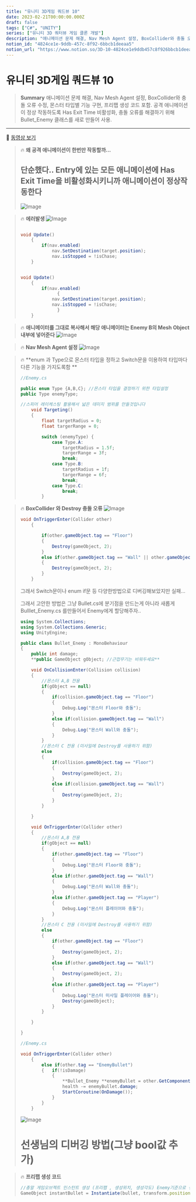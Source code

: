 ```yaml
---
title: "유니티 3D게임 쿼드뷰 10"
date: 2023-02-21T00:00:00.000Z
draft: false
tags: ["C#", "UNITY"]
series: ["유니티 3D 쿼터뷰 게임 클론 개발"]
description: "애니메이션 문제 해결, Nav Mesh Agent 설정, BoxCollider와 충돌 오류 수정, 몬스터 타입별 기능 구현, 프리팹 생성 코드 포함. 공격 애니메이션이 정상 작동하도록 Has Exit Time 비활성화, 충돌 오류를 해결하기 위해 Bullet_Enemy 클래스를 새로 만들어 사용."
notion_id: "4824ce1e-9ddb-457c-8f92-6bbcb1deeaa5"
notion_url: "https://www.notion.so/3D-10-4824ce1e9ddb457c8f926bbcb1deeaa5"
---
```


# 유니티 3D게임 쿼드뷰 10

> **Summary**
> 애니메이션 문제 해결, Nav Mesh Agent 설정, BoxCollider와 충돌 오류 수정, 몬스터 타입별 기능 구현, 프리팹 생성 코드 포함. 공격 애니메이션이 정상 작동하도록 Has Exit Time 비활성화, 충돌 오류를 해결하기 위해 Bullet_Enemy 클래스를 새로 만들어 사용.

---

🎥 [동영상 보기](https://www.youtube.com/watch?v=LUnZHdcOe_M)

> 🔥 **왜 공격 애니메이션이 한번만 작동할까…**
> ## 단순했다.. Entry에 있는 모든 애니메이션에 Has Exit Time을 비활성화시키니까 애니메이션이 정상작동한다
>
> ![Image](https://prod-files-secure.s3.us-west-2.amazonaws.com/09ccd4d5-876c-4bba-bbdf-cc77a0a11257/fd0baadc-c5dc-4d5c-8bbc-b8a0ae74b045/Untitled.png?X-Amz-Algorithm=AWS4-HMAC-SHA256&X-Amz-Content-Sha256=UNSIGNED-PAYLOAD&X-Amz-Credential=ASIAZI2LB4667UPI3WWF%2F20250724%2Fus-west-2%2Fs3%2Faws4_request&X-Amz-Date=20250724T120217Z&X-Amz-Expires=3600&X-Amz-Security-Token=IQoJb3JpZ2luX2VjEAQaCXVzLXdlc3QtMiJGMEQCIEE%2BjoTtp7HRkjjpdgACto7cdSCcYg2x5iJqwEzOXMKxAiB1x8BTKruMUS%2FDd21o%2B%2BdnQXWm3rUUlbbuaPp6aZDaQSr%2FAwgtEAAaDDYzNzQyMzE4MzgwNSIMRm91TLETngcBaKyEKtwDvMFZ6bSJQhNN0eq2EmE8JHCHrbRFdJf5NtQ7aZG76%2FNxM3s1F0ypR290oL9793ZFkoxkEY0Wd4fs7VHteWXSWLmbK6hITPh24KE8b0e5d%2BqL6HbiJqW%2F6S1%2Ffmo6lE7NZOOjLVJpHSDw8Q7EsD25xtGTO3n3BZaIP%2Ffih3mNkuaFertWy6qbHhskujjX2qWZbF7Mga1kZTcmmXxMfi52RAtiRZLHhjiJu24RdHz8aru%2FkR4FWYCleOU5hEuxlRSUxshcUdMaqJIZekhHsbsiSP1q4ZdrweSEmc1tqO7fMSlUzji0%2F8gOG1iOfFZDpZyKHsU8%2BwwUQooASPz7UFWIIg%2FQBgrG0nI1VMmNYZL8jPzYRfgLRVT5vrgKBKCUdcr4niFBAYRlvzRZF9CQCthaPaB33ODyklPc1Q1M%2B65TVBETqDRa05%2BIayAnWowA8OVY5KsuEn4v7%2B93rKn0qib2ut7Ql4gn5cwYwyTPfujc9VWq5ob6mOkXzkIIgpjbeIDXIc0NxHvNDAvRis5bvivjYZEwizcVd6OCYVTQ5ze8XYm30UKx3LQcdRIeTIBKrx%2F2gpR4Y4BxhFhJ3imXT7UfCgf6OnPHGJeGDb5%2FcfFnGrnVj5zSN1bzqQ0tj9ww77%2BIxAY6pgFY2yhVzDT0vV3ocFLmK%2Fs0T8aihXqfR197zktWeWsLerLzMcz%2B8QIzyOvSk3rz2i3pGpstRABFOeoYbw8MdGpYWRaxBXj2AK1IhhvyA1QUTdW9s1j7r%2BeF9YGM651lJ%2BmHXAf9Bry4nSC9iO8IhEhpVYfnhiW%2BrTUuKdSPfI3G6VOxvVkfAS%2BOLRSI3ZpD2p3O7qCkICvAeu3WPOF0xQ7a5ymGh1Ez&X-Amz-Signature=d50908904a5d396e15d8b0b5ef42d05c4fce2a5255a312f49b84e5138eccd2cc&X-Amz-SignedHeaders=host&x-amz-checksum-mode=ENABLED&x-id=GetObject)
>
>

> 🔥 **에러발생**
> ![Image](https://prod-files-secure.s3.us-west-2.amazonaws.com/09ccd4d5-876c-4bba-bbdf-cc77a0a11257/a6868865-5290-4238-874f-77f721ad425d/Untitled.png?X-Amz-Algorithm=AWS4-HMAC-SHA256&X-Amz-Content-Sha256=UNSIGNED-PAYLOAD&X-Amz-Credential=ASIAZI2LB466VWDLHYE2%2F20250724%2Fus-west-2%2Fs3%2Faws4_request&X-Amz-Date=20250724T120218Z&X-Amz-Expires=3600&X-Amz-Security-Token=IQoJb3JpZ2luX2VjEAQaCXVzLXdlc3QtMiJHMEUCIQDj8BaxJlhX7BUlTjXPWjeue2NjbVhMw%2F3uxDwFdgSb8QIgOFpkAYslr1Tn%2FUCw5zApHDQItwJoR6SC3nscwMNOIf0q%2FwMILRAAGgw2Mzc0MjMxODM4MDUiDNFnnHqyOm5CNvAkqSrcAysxOfbOpI0ix6PTrkPM8OSyddD0n%2F2OmDRzqaSFJ9TshFWibHPLXuIAeO%2BEhGPWT%2BHFkeWdWFhhgQkkyeb7FVaEv43ylLCYGQppi2CB%2Fki%2BADifIKabOQg3UADbTz1WFMi49GwC2Lz1zudAWqenVpfLrTSwUBYPs3jrjIh4UOuGCxNuJyDcYKmDk761IzKICxJ1GJFqouNwq5QxCE9XBNG5e6RvTVquWijhZF2Mhmb%2FJmsmxsgomipLgCc7hCXt9VTJS8fFti9UCVJAhJ1c%2BeZXn7uE%2F87PJBvvWnr2Zc3aff3SU%2B%2BnTMODOu%2BPAgMoXTh4Fj1LxqaoX2aG2IFFOH9XzS2tmqs8HunJm1a5ORUMLvhUyOOlhRbwQC11BzIyt6YZAV07VkBQtngI77qZLPrkOPogqQUhS1xAzA9A60B%2FOJFlK50zEb%2FbC3Z7EOl4175JQ8Ig0p7sTfywE7uxJsFU6SHdIUQ2pBvQHw%2F%2F6KqcEfqxjvdRTCla1KRHXaPU3CyeQvXzVGyFstyeuUxZgNGhe5v0KL9DFR78qswl64fbYy6DfztgFdMU5zwWatqkyys%2FjqmJviAa6oAulE3kOI09kzN3e9vOqmoCpcP52EPsPQRPQeFrLUKvzdU1MLi%2FiMQGOqUBtMlVLl5rMdft6x%2FMstww0XWF0EmJywIGqhtdxMevVLCKAGQlqM7AmnffGZBXUx%2B59o%2BJii6UVihb4XHTVDz5Hil3CP%2FlIkCoDD5e8CJEqVn1Q0f3gwZ38QIhAYUHnJDkanp%2FmMVomoE3HnB5A%2FgAizTVdg7nxkFAKrakeUZQAaHmxQ1krDDg8GEZ9uRXCCHtKTCAKRLuUs35Qwmol37744N2cyp9&X-Amz-Signature=c90aa5d131bf384fad27cd66bda92a1fe2acd4b3cfd62b0390002dd4617af878&X-Amz-SignedHeaders=host&x-amz-checksum-mode=ENABLED&x-id=GetObject)
>
> ```c#
>
> void Update()
>     {
>         if(nav.enabled)
>             nav.SetDestination(target.position);
>             nav.isStopped = !isChase;
>     }
>
>
> ```
>
> ```c#
>
> void Update()
>     {
>         if(nav.enabled)
> 				{
>             nav.SetDestination(target.position);
>             nav.isStopped = !isChase;
> 				}
>     }
>
>
> ```
>
>

> 🔥 **애니메이터를 그대로 복사해서 해당 애니메이터는 Enemy B의 Mesh Object 내부에 넣어준다**
> ![Image](https://prod-files-secure.s3.us-west-2.amazonaws.com/09ccd4d5-876c-4bba-bbdf-cc77a0a11257/e3663279-b582-44d6-80ce-0944ef9e1e96/Untitled.png?X-Amz-Algorithm=AWS4-HMAC-SHA256&X-Amz-Content-Sha256=UNSIGNED-PAYLOAD&X-Amz-Credential=ASIAZI2LB466VECY7E6J%2F20250724%2Fus-west-2%2Fs3%2Faws4_request&X-Amz-Date=20250724T120219Z&X-Amz-Expires=3600&X-Amz-Security-Token=IQoJb3JpZ2luX2VjEAQaCXVzLXdlc3QtMiJIMEYCIQCEH0rJjhg6X2l0YvtxZ7sJyMrmcZ%2BLt9816qTuXeo3OgIhAPp1jkncxUylorT1PF%2FlsOwIr6ZS1UCXzoZwU89yKhaDKv8DCC0QABoMNjM3NDIzMTgzODA1IgzHvafwDbwWXT%2FiGawq3AMLYKRBuuqdM%2B4YH7tdyLVGmHfV0dl%2FXm3oeEQMyV4CjKB2iVxEc%2FhEvOIMRnEFXvv7Twq%2BvBoZTDXrWoFNCAeCcqhaOeLR3F0NnIH6GN6sph3XKuif6wpdks9Nb1DpVHO%2BJwFcFdLO7oE%2BOVZLxPKLWrtj2zOOLX6eMmS9XncLfEznsjsVVbWm6oxCKqHJ4RcuVRQs06WwDbOxPtuYb45gN6u%2FZeWdUUToZRD0RlNNdILIw4OsIH2LiddIwrPjad4TtYucTBJgVchkunJEtOfSf%2BVTTMTcZy5Pvc3%2BtMtsnRH4VBHplMIAr48gXjzfY6F%2Fpe%2FGeSQfsoraR4Do1ggyRte0kQR6ZBijtVxTO8JLuKLbxNwTEr6vAUd8MCovEvYq6nnStUHtCJyOf9VqTUaQtkQTRVK38W22EOGAiQjA%2FLBpwr9VdD5h%2BM83H2rRbfdu4m3JyZyRyi%2Fm44MC3A3uH0e6Hk6hdLJdAV252vO3sEFEZ5tzmpm0UO3YjA%2Fdq9pRHqmWSBJ%2B446ybrEqTkXN9eEhScwGSfHXJnJODEYVIJ%2B3HoxIj%2Ft3teMUC%2BTOYY1IoA9F9RvNy1cu0N6XzalBrqeYIsJQ5TL%2FFYaU6rkTiqJmd80I1wLQcud9rDDAv4jEBjqkASSNcLYZAH6sXlq%2BOrbLfAdzYo0G8ENof%2FCzSQmMe0%2Fg8u31bsegPU5Nd%2FX8%2FToyp3VOOfWJBAUU53kaBOTfR4tt%2Fl0veOcI5PyVznrgaG5zZniFtlEJX5tI8E4xDt49doep4aBqt3ibvpBjaVWkqbwWgh6QwNEhEJfuzXBLivThMVmZVbWbyfFnDrIbeLlP6IhgroaNAVJ1WDGGkc4xSjp7aqci&X-Amz-Signature=621e535c1372daff0462b717f86f61b83d2e082e753abb86a786793464b0c310&X-Amz-SignedHeaders=host&x-amz-checksum-mode=ENABLED&x-id=GetObject)
>
>

> 🔥 **Nav Mesh Agent 설정**
> ![Image](https://prod-files-secure.s3.us-west-2.amazonaws.com/09ccd4d5-876c-4bba-bbdf-cc77a0a11257/e16e355a-e8ba-4a43-beb6-2bfe3230619a/Untitled.png?X-Amz-Algorithm=AWS4-HMAC-SHA256&X-Amz-Content-Sha256=UNSIGNED-PAYLOAD&X-Amz-Credential=ASIAZI2LB466YEG4P5X4%2F20250724%2Fus-west-2%2Fs3%2Faws4_request&X-Amz-Date=20250724T120219Z&X-Amz-Expires=3600&X-Amz-Security-Token=IQoJb3JpZ2luX2VjEAQaCXVzLXdlc3QtMiJHMEUCIARRxTU0QjbDDp1SaJ6OdfSW3gEiQfCnQlYFNGFKKTugAiEAy5KH4cmrPIjzJOenPv7oMgUjkxXpw7wAkogTR85kgRIq%2FwMILRAAGgw2Mzc0MjMxODM4MDUiDJ6zvXTyylPmSNUxeircA4k%2B3CJf4qL%2BI26yD8wV%2FpTL2T3B9RHhIRe7CmqqVlzsSgTmTEYlUvNFBLQ16bbOIBweYoJzLa1LghdtZJXaHgyN%2Fct%2FpOtsQVy%2BioK%2Fw0H7xsmDncqVKVulvOJ4yUrTs5bwvaTTUbFFshvfiqT2Aq5JPVN1UGOcUMJ5Kdt6%2FFVMohBZoDWYmnVSFddw4l5QbXxD4TD0PA5zQE8jBdOfq9r5rNx1RkVRsonf9cpcOYbODHEESf5S%2B9%2BKwIEFWA8WpGvb7vkKoEzvWR2v7TefGn1ldE7h3WlpD2zNQCSS%2FFkSZ3tsP67%2FlNWf8pCeZ1ia0TqnK2UMcRh3a6qHmRQJhjTYyFEoUYHMl8d%2F4tL8bJzxckMK8wKAc3pMduTraxpGLRjDJ0CPTl1q5J0lDd0oVHHDFLCQFnTMPTuUnpSsUcMxaq9MiupkRKr5Z0iaE6hOH0Z7Kdz06WN6CQ63ztqVB9QhHu3NJZngHCq9unTOQitrj58SfKvRQqQ5P4HrCnGe36Dd0D9O2oc%2FhV06pE7b0mI5To7HkN3%2B0eCRn4sPyME5iTO%2BvuxJA3Cke45Pt7JW%2Brp99n1vVShH5X%2BlDp9xdZa7Bsl9kA0OBwjzavPmhOlP1XKkohg9ju%2FHM%2B1fMJi%2FiMQGOqUBYCkek6fUCTw8SJ7wlEuS3bS%2BzVICIea0ux5GIIqNmYzUituFLAa%2B%2Bup%2FZu3iItseSFyCIVSnOV%2Bh0E2I%2Fo8bwyBUgwKgDGjaVLbYsjpjdqToMLtEtThflZxkY46dwKOdVd4hOzjQbW0McxrMxJKGa0il9w682bhtb9gKkmvfgAOwvXc%2Fcc%2FmNUsCMbyIZhnJ9onQ8Uls5Eo6nDB%2BKP6ph7j6HMjV&X-Amz-Signature=0a14c1dfefaa43d09a932c0b6ce28256e125d741dc78d1fe821006066619fa4f&X-Amz-SignedHeaders=host&x-amz-checksum-mode=ENABLED&x-id=GetObject)
>
>

> 🔥 **enum 과 Type으로 몬스터 타입을 정하고 Switch문을 이용하여 타입마다 다른 기능을 가지도록함 **
> ```c#
> //Enemy.cs
>
> public enum Type {A,B,C}; //몬스터 타입을 결정하기 위한 타입설정
> public Type enemyType;
>
> //스피어 레이케스팅 활용해서 넓은 데미지 범위를 만들것입니다
>     void Targeting()
>     {
>         float targetRadius = 0;
>         float targerRange = 0;
>
>         switch (enemyType) {
>             case Type.A:
>                 targetRadius = 1.5f;
>                 targerRange = 3f;
>                 break;
>             case Type.B:
>                 targetRadius = 1f;
>                 targerRange = 6f;
>                 break;
>             case Type.C:
>                 break;
>         }
> ```
>
>

> 🔥 **BoxCollider 와 Destroy 충돌 오류**
> ![Image](https://prod-files-secure.s3.us-west-2.amazonaws.com/09ccd4d5-876c-4bba-bbdf-cc77a0a11257/e5f61d81-2800-4d77-870d-d917154aa698/Untitled.png?X-Amz-Algorithm=AWS4-HMAC-SHA256&X-Amz-Content-Sha256=UNSIGNED-PAYLOAD&X-Amz-Credential=ASIAZI2LB466TE457ER2%2F20250724%2Fus-west-2%2Fs3%2Faws4_request&X-Amz-Date=20250724T120219Z&X-Amz-Expires=3600&X-Amz-Security-Token=IQoJb3JpZ2luX2VjEAQaCXVzLXdlc3QtMiJGMEQCIC2nkoagq0SewIV8YOKC7noWDL6htm7B9kKGgLJh3UEGAiBYxGgPdeQTd%2FefxXKzQImzDTBBTIcL8x0rhoztM91n4Sr%2FAwgtEAAaDDYzNzQyMzE4MzgwNSIMfzxctMy4nbIwbEryKtwDh6UFZOwcMU7rQJ9q6gNbn7CuczouFryLCfY7kyBCzEeTT5Ia7iWwkwjoW7nodIWB1%2FBSQOTOVCwlPpIXpfkRr7NHa7ozSVg84%2FROv4rHbqYuuch0JRMiGAd3bgHQKsjsD5LYiR6XmRB8RaintEFSOQdMZkuXx3HuMkpJhe28NUHtbM65k71KuU075%2FOQ1i5qZE5M19vkbiPdaezO%2FTgANGnqa69xocs8aJ3%2BnFptnjbK%2FWwV%2FzIZ8i1zz7mdFcGZFL9IXRBZRaR00oifcF2RaB2%2BJjB0aSEcUaWwHBY7X9oc6Ld%2F4cYfyRWKVFpTedDomHU5cIIBOgwst%2BEjhxyWBfqTLlJUXeCDm7sq9w3Fy6U54g7ImElsfDDi7pqgCfh3hVXB55dXJxHFS8UsuNxpk6vAIPco42%2F2uuTtxt5dcRtaGy6hH6ZvsknuThsnX3tqJ7i9kmqwtUZeQK3w%2F6Ncp6fHFTZ4T%2FYN2k%2Frnk7fzwb5DwfzfYmJMivMhd9HthqHF7V8CdZY%2BR3SM6uzvH%2BUH259wt6Y3xrcSIrC%2BhS8yA7pUcYwLJpP8CWDAT976LaPbudk8CPzCI14y%2F%2Bdcw3zY22NzbvcgVaRx6NHngAoeVnYuc7SiSJk8Q9RcZ8wrL%2BIxAY6pgHsVlMQp0rN%2BWEeLwnqRx9KqRdA6MA%2FUgawoO6pHhkeD9jyeIr2d3ih5TYqmAVyKsRMcm8N12DlktMnKCQtV2gHbXmd5edZRJfQPvTiQjx3c4sTb4aVnLgLo8wGEUrQv8%2FyP3ED%2B5CojLWL6UEhGx2nvaGWi2GXsD5n4dpEQ6jBi8h7v%2FHANs0M%2BeeA%2FC1%2BHtIjvorEZ608waLwTe%2B1CYSDhzrt5X3E&X-Amz-Signature=4764bc7b2b117899f0a6025df4d0f53c98aec50627cb678007c4f9808e9487d5&X-Amz-SignedHeaders=host&x-amz-checksum-mode=ENABLED&x-id=GetObject)
>
> ```c#
> void OnTriggerEnter(Collider other) 
>     {
>
>         if(other.gameObject.tag == "Floor")
>         {
>             Destroy(gameObject, 2);
>         }
>         else if(other.gameObject.tag == "Wall" || other.gameObject.tag == "Enemy")
>         {
>             Destroy(gameObject, 2);
>         }
>     }
> ```
>
> 그래서 Switch문이나 enum if문 등 다양한방법으로 디버깅해보았지만 실패…
>
>
> 그래서 고안한 방법은 그냥 Bullet.cs에 분기점을 만드는게 아니라 새롭게 Bulllet_Enemy.cs 를만들어서 Enemy에게 할당해주자..
>
> ```c#
> using System.Collections;
> using System.Collections.Generic;
> using UnityEngine;
>
> public class Bullet_Enemy : MonoBehaviour
> {
>     public int damage;
>     **public GameObject gObject; //근접무기는 비워두세요**
>
>     void OnCollisionEnter(Collision collision)
>     {
>         //몬스터 A,B 전용
>         if(gObject == null)
>         {
>             if(collision.gameObject.tag == "Floor")
>             {
>                 Debug.Log("몬스터 Floor와 충돌");
>             }
>             else if(collision.gameObject.tag == "Wall")
>             {
>                 Debug.Log("몬스터 Wall와 충돌");
>             }
>         }
>         //몬스터 C 전용 (미사일에 Destroy를 사용하기 위함)
>         else
>         {
>             if(collision.gameObject.tag == "Floor")
>             {
>                 Destroy(gameObject, 2);
>             }
>             else if(collision.gameObject.tag == "Wall")
>             {
>                 Destroy(gameObject, 2);
>             }
>         }
>
>     }
>
>     void OnTriggerEnter(Collider other) 
>     {
>         //몬스터 A,B 전용
>         if(gObject == null)
>         {    
>             if(other.gameObject.tag == "Floor")
>             {
>                 Debug.Log("몬스터 Floor와 충돌");
>             }
>             else if(other.gameObject.tag == "Wall")
>             {
>                 Debug.Log("몬스터 Wall와 충돌");
>             }
>             else if(other.gameObject.tag == "Player")
>             {
>                 Debug.Log("몬스터 플레이어와 충돌");
>             }
>         }
>         //몬스터 C 전용 (미사일에 Destroy를 사용하기 위함)
>         else
>         {
>             if(other.gameObject.tag == "Floor")
>             {
>                 Destroy(gameObject, 2);
>             }
>             else if(other.gameObject.tag == "Wall")
>             {
>                 Destroy(gameObject, 2);
>             }
>             else if(other.gameObject.tag == "Player")
>             {
>                 Debug.Log("몬스터 미사일 플레이어와 충돌");
>                 Destroy(gameObject);
>             }
>         }
>
>     }
>
> }
> ```
>
> ```c#
> //Enemy.cs
>
> void OnTriggerEnter(Collider other)
>     {
>         else if(other.tag == "EnemyBullet")
>         {   if(!isDamage)
>             {
>                 **Bullet_Enemy **enemyBullet = other.GetComponent<**Bullet_Enemy**>();
>                 health -= enemyBullet.damage;
>                 StartCoroutine(OnDamage());
>             }
>         }
>     }
> ```
>
> ![Image](https://prod-files-secure.s3.us-west-2.amazonaws.com/09ccd4d5-876c-4bba-bbdf-cc77a0a11257/35ccacd1-c47c-46c1-a9bf-9af50aeebbe1/Untitled.png?X-Amz-Algorithm=AWS4-HMAC-SHA256&X-Amz-Content-Sha256=UNSIGNED-PAYLOAD&X-Amz-Credential=ASIAZI2LB466TE457ER2%2F20250724%2Fus-west-2%2Fs3%2Faws4_request&X-Amz-Date=20250724T120219Z&X-Amz-Expires=3600&X-Amz-Security-Token=IQoJb3JpZ2luX2VjEAQaCXVzLXdlc3QtMiJGMEQCIC2nkoagq0SewIV8YOKC7noWDL6htm7B9kKGgLJh3UEGAiBYxGgPdeQTd%2FefxXKzQImzDTBBTIcL8x0rhoztM91n4Sr%2FAwgtEAAaDDYzNzQyMzE4MzgwNSIMfzxctMy4nbIwbEryKtwDh6UFZOwcMU7rQJ9q6gNbn7CuczouFryLCfY7kyBCzEeTT5Ia7iWwkwjoW7nodIWB1%2FBSQOTOVCwlPpIXpfkRr7NHa7ozSVg84%2FROv4rHbqYuuch0JRMiGAd3bgHQKsjsD5LYiR6XmRB8RaintEFSOQdMZkuXx3HuMkpJhe28NUHtbM65k71KuU075%2FOQ1i5qZE5M19vkbiPdaezO%2FTgANGnqa69xocs8aJ3%2BnFptnjbK%2FWwV%2FzIZ8i1zz7mdFcGZFL9IXRBZRaR00oifcF2RaB2%2BJjB0aSEcUaWwHBY7X9oc6Ld%2F4cYfyRWKVFpTedDomHU5cIIBOgwst%2BEjhxyWBfqTLlJUXeCDm7sq9w3Fy6U54g7ImElsfDDi7pqgCfh3hVXB55dXJxHFS8UsuNxpk6vAIPco42%2F2uuTtxt5dcRtaGy6hH6ZvsknuThsnX3tqJ7i9kmqwtUZeQK3w%2F6Ncp6fHFTZ4T%2FYN2k%2Frnk7fzwb5DwfzfYmJMivMhd9HthqHF7V8CdZY%2BR3SM6uzvH%2BUH259wt6Y3xrcSIrC%2BhS8yA7pUcYwLJpP8CWDAT976LaPbudk8CPzCI14y%2F%2Bdcw3zY22NzbvcgVaRx6NHngAoeVnYuc7SiSJk8Q9RcZ8wrL%2BIxAY6pgHsVlMQp0rN%2BWEeLwnqRx9KqRdA6MA%2FUgawoO6pHhkeD9jyeIr2d3ih5TYqmAVyKsRMcm8N12DlktMnKCQtV2gHbXmd5edZRJfQPvTiQjx3c4sTb4aVnLgLo8wGEUrQv8%2FyP3ED%2B5CojLWL6UEhGx2nvaGWi2GXsD5n4dpEQ6jBi8h7v%2FHANs0M%2BeeA%2FC1%2BHtIjvorEZ608waLwTe%2B1CYSDhzrt5X3E&X-Amz-Signature=86ad56b79bf45e58c715a1a3590d510375eae154a02349b74a153f60994ec877&X-Amz-SignedHeaders=host&x-amz-checksum-mode=ENABLED&x-id=GetObject)
>
> # 선생님의 디버깅 방법(그냥 bool값 추가)
>
>

> 🔥 **프리팹 생성 코드**
> ```javascript
> //총알 게임오브젝트 인스턴트 생성 (프리팹 , 생성위치, 생성각도) Enemy기준으로 생성됨
> GameObject instantBullet = Instantiate(bullet, transform.position, transform.rotation);
> ```
>
>

